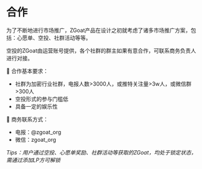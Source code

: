 # 合作

为了不断地进行市场推广，ZGoat产品在设计之初就考虑了诸多市场推广方案，包括：心愿单、空投、社群活动等等。

空投的ZGoat由运营账号提供，各个社群的群主如果有意合作，可联系商务负责人进行对接。

🤝 合作基本要求：

* 社群为加密行业社群，电报人数&gt;3000人，或推特关注量&gt;3w人，或微信群&gt;300人
* 空投形式的参与门槛低
* 具备一定的娱乐性

📱 商务联系方式：

* 电报：@zgoat\_org
* 微信：zgoat\_org

_Tips：用户通过空投、心愿单奖励、社群活动等获取的ZGoat，均处于锁定状态，需通过添加LP方可解锁_

